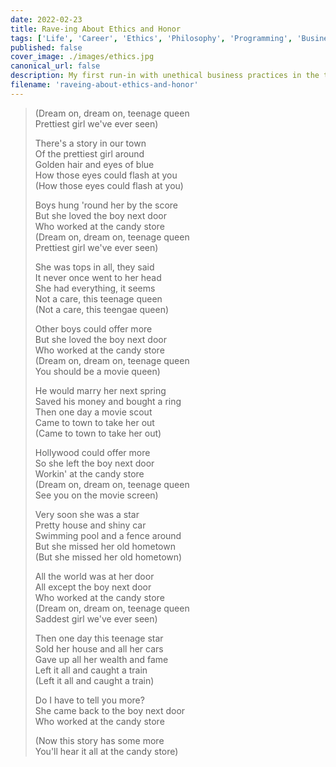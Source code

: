 ```yaml
---
date: 2022-02-23
title: Rave-ing About Ethics and Honor
tags: ['Life', 'Career', 'Ethics', 'Philosophy', 'Programming', 'Business']
published: false
cover_image: ./images/ethics.jpg
canonical_url: false
description: My first run-in with unethical business practices in the tech industry.
filename: 'raveing-about-ethics-and-honor'
---
```


> (Dream on, dream on, teenage queen\
> Prettiest girl we've ever seen)
>
> There's a story in our town\
> Of the prettiest girl around\
> Golden hair and eyes of blue\
> How those eyes could flash at you\
> (How those eyes could flash at you)
>
> Boys hung 'round her by the score\
> But she loved the boy next door\
> Who worked at the candy store\
> (Dream on, dream on, teenage queen\
> Prettiest girl we've ever seen)
>
> She was tops in all, they said\
> It never once went to her head\
> She had everything, it seems\
> Not a care, this teenage queen\
> (Not a care, this teengae queen)
>
> Other boys could offer more\
> But she loved the boy next door\
> Who worked at the candy store\
> (Dream on, dream on, teenage queen\
> You should be a movie queen)
>
> He would marry her next spring\
> Saved his money and bought a ring\
> Then one day a movie scout\
> Came to town to take her out\
> (Came to town to take her out)
>
> Hollywood could offer more\
> So she left the boy next door\
> Workin' at the candy store\
> (Dream on, dream on, teenage queen\
> See you on the movie screen)
>
> Very soon she was a star\
> Pretty house and shiny car\
> Swimming pool and a fence around\
> But she missed her old hometown\
> (But she missed her old hometown)
>
> All the world was at her door\
> All except the boy next door\
> Who worked at the candy store\
> (Dream on, dream on, teenage queen\
> Saddest girl we've ever seen)
>
> Then one day this teenage star\
> Sold her house and all her cars\
> Gave up all her wealth and fame\
> Left it all and caught a train\
> (Left it all and caught a train)
>
> Do I have to tell you more?\
> She came back to the boy next door\
> Who worked at the candy store
>
> (Now this story has some more\
> You'll hear it all at the candy store)
